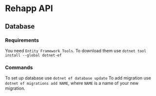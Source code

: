 # Rehapp API

## Database
### Requirements
You need `Entity Framework Tools`. To download them use `dotnet tool install --global dotnet-ef`

### Commands
To set up database use `dotnet ef database update`
To add migration use `dotnet ef migrations add NAME`, where `NAME` is a name of your new migration. 